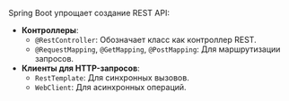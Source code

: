 Spring Boot упрощает создание REST API:

- **Контроллеры**:
    - `@RestController`: Обозначает класс как контроллер REST.
    - `@RequestMapping`, `@GetMapping`, `@PostMapping`: Для маршрутизации запросов.
- **Клиенты для HTTP-запросов**:
    - `RestTemplate`: Для синхронных вызовов.
    - `WebClient`: Для асинхронных операций.